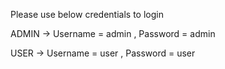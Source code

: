 Please use below credentials to login

ADMIN -> Username = admin , Password = admin


USER -> Username = user , Password = user
